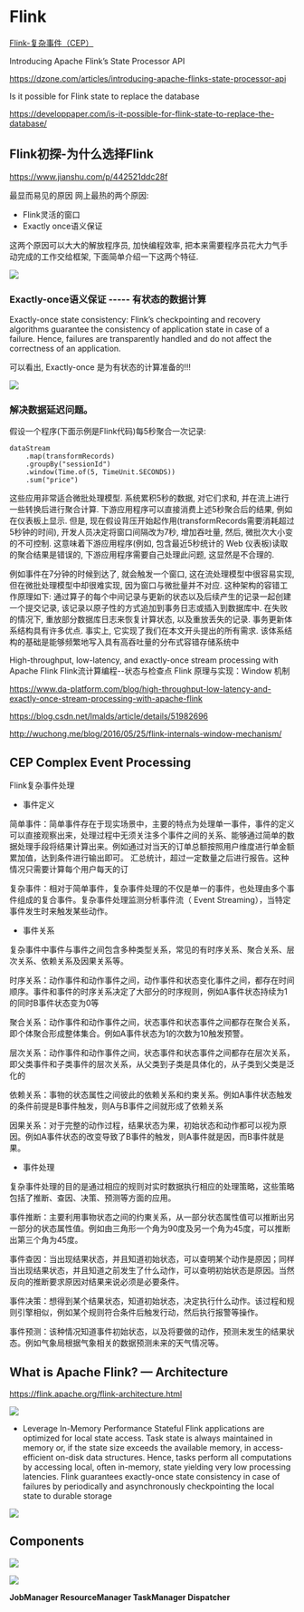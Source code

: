 
# Flink

[Flink-复杂事件（CEP）](CEP.md)

Introducing Apache Flink’s State Processor API

https://dzone.com/articles/introducing-apache-flinks-state-processor-api

Is it possible for Flink state to replace the database

https://developpaper.com/is-it-possible-for-flink-state-to-replace-the-database/


## Flink初探-为什么选择Flink

https://www.jianshu.com/p/442521ddc28f

最显而易见的原因
网上最热的两个原因:

- Flink灵活的窗口
- Exactly once语义保证

这两个原因可以大大的解放程序员, 加快编程效率, 把本来需要程序员花大力气手动完成的工作交给框架, 下面简单介绍一下这两个特征.

![](https://upload-images.jianshu.io/upload_images/1324594-2134a36e28355ef2.png)

### Exactly-once语义保证 ----- 有状态的数据计算

Exactly-once state consistency: Flink’s checkpointing and recovery algorithms guarantee the consistency of application state in case of a failure. Hence, failures are transparently handled and do not affect the correctness of an application.

可以看出, Exactly-once 是为有状态的计算准备的!!!

![](https://upload-images.jianshu.io/upload_images/1324594-e6a658a530ef4c0b.png)

### 解决数据延迟问题。

假设一个程序(下面示例是Flink代码)每5秒聚合一次记录:
```
dataStream
    .map(transformRecords)
    .groupBy("sessionId")
    .window(Time.of(5, TimeUnit.SECONDS))
    .sum("price")
```
这些应用非常适合微批处理模型. 系统累积5秒的数据, 对它们求和, 并在流上进行一些转换后进行聚合计算. 下游应用程序可以直接消费上述5秒聚合后的结果, 例如在仪表板上显示. 但是, 现在假设背压开始起作用(transformRecords需要消耗超过5秒钟的时间), 开发人员决定将窗口间隔改为7秒, 增加吞吐量, 然后, 微批次大小变的不可控制. 这意味着下游应用程序(例如, 包含最近5秒统计的 Web 仪表板)读取的聚合结果是错误的, 下游应用程序需要自己处理此问题, 这显然是不合理的.


例如事件在7分钟的时候到达了, 就会触发一个窗口, 这在流处理模型中很容易实现, 但在微批处理模型中却很难实现, 因为窗口与微批量并不对应.
这种架构的容错工作原理如下: 通过算子的每个中间记录与更新的状态以及后续产生的记录一起创建一个提交记录, 该记录以原子性的方式追加到事务日志或插入到数据库中. 在失败的情况下, 重放部分数据库日志来恢复计算状态, 以及重放丢失的记录.
事务更新体系结构具有许多优点. 事实上, 它实现了我们在本文开头提出的所有需求. 该体系结构的基础是能够频繁地写入具有高吞吐量的分布式容错存储系统中

High-throughput, low-latency, and exactly-once stream processing with Apache Flink
Flink流计算编程--状态与检查点
Flink 原理与实现：Window 机制


https://www.da-platform.com/blog/high-throughput-low-latency-and-exactly-once-stream-processing-with-apache-flink

https://blog.csdn.net/lmalds/article/details/51982696

http://wuchong.me/blog/2016/05/25/flink-internals-window-mechanism/

## CEP Complex Event Processing

Flink复杂事件处理


- 事件定义



简单事件：简单事件存在于现实场景中，主要的特点为处理单一事件，事件的定义可以直接观察出来，处理过程中无须关注多个事件之间的关系、能够通过简单的数据处理手段将结果计算出来。例如通过对当天的订单总额按照用户维度进行单金额累加值，达到条件进行输出即可。 汇总统计，超过一定数量之后进行报告。这种情况只需要计算每个用户每天的订

复杂事件：相对于简单事件，复杂事件处理的不仅是单一的事件，也处理由多个事件组成的复合事件。复杂事件处理监测分析事件流（ Event Streaming），当特定事件发生时来触发某些动作。

- 事件关系


复杂事件中事件与事件之间包含多种类型关系，常见的有时序关系、聚合关系、层次关系、依赖关系及因果关系等。

时序关系：动作事件和动作事件之间，动作事件和状态变化事件之间，都存在时间顺序。事件和事件的时序关系决定了大部分的时序规则，例如A事件状态持续为1的同时B事件状态变为0等

聚合关系：动作事件和动作事件之间，状态事件和状态事件之间都存在聚合关系，即个体聚合形成整体集合。例如A事件状态为1的次数为10触发预警。

层次关系：动作事件和动作事件之间，状态事件和状态事件之间都存在层次关系，即父类事件和子类事件的层次关系，从父类到子类是具体化的，从子类到父类是泛化的

依赖关系：事物的状态属性之间彼此的依赖关系和约束关系。例如A事件状态触发的条件前提是B事件触发，则A与B事件之间就形成了依赖关系

因果关系：对于完整的动作过程，结果状态为果，初始状态和动作都可以视为原因。例如A事件状态的改变导致了B事件的触发，则A事件就是因，而B事件就是果。

- 事件处理


复杂事件处理的目的是通过相应的规则对实时数据执行相应的处理策略，这些策略包括了推断、查因、决策、预测等方面的应用。

事件推断：主要利用事物状态之间的约東关系，从一部分状态属性值可以推断出另一部分的状态属性值。例如由三角形一个角为90度及另一个角为45度，可以推断出第三个角为45度。

事件查因：当出现结果状态，并且知道初始状态，可以查明某个动作是原因；同样当出现结果状态，并且知道之前发生了什么动作，可以查明初始状态是原因。当然反向的推断要求原因对结果来说必须是必要条件。

事件决策：想得到某个结果状态，知道初始状态，决定执行什么动作。该过程和规则引擎相似，例如某个规则符合条件后触发行动，然后执行报警等操作。

事件预测：该种情况知道事件初始状态，以及将要做的动作，预测未发生的结果状态。例如气象局根据气象相关的数据预测未来的天气情况等。


## What is Apache Flink? — Architecture

https://flink.apache.org/flink-architecture.html

![](https://flink.apache.org/img/bounded-unbounded.png)

- Leverage In-Memory Performance
Stateful Flink applications are optimized for local state access. Task state is always maintained in memory or, if the state size exceeds the available memory, in access-efficient on-disk data structures. Hence, tasks perform all computations by accessing local, often in-memory, state yielding very low processing latencies. Flink guarantees exactly-once state consistency in case of failures by periodically and asynchronously checkpointing the local state to durable storage


![](https://flink.apache.org/img/local-state.png)



## Components 

![](https://ci.apache.org/projects/flink/flink-docs-release-1.10/fig/processes.svg)

![](https://ci.apache.org/projects/flink/flink-docs-release-1.0/fig/process_model.svg)

 **JobManager ResourceManager TaskManager Dispatcher**
 
 
 
 
